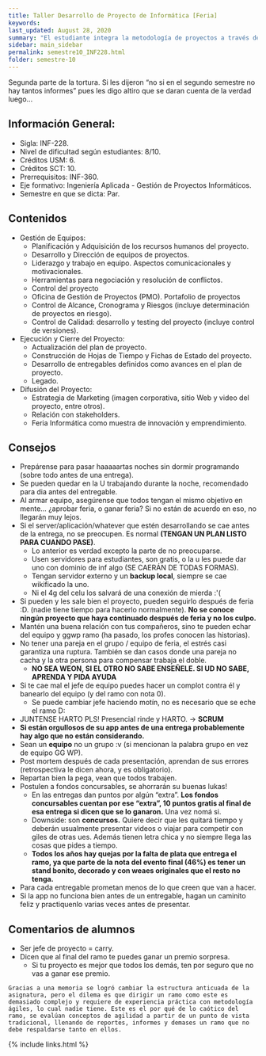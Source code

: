 ```yaml
---
title: Taller Desarrollo de Proyecto de Informática [Feria]
keywords: 
last_updated: August 28, 2020
summary: "El estudiante integra la metodología de proyectos a través de los conocimientos adquiridos en su plan de estudio, aplicándolos para obtener una solución informática a un problema real y multidisciplinario. El resultado del proyecto es expuesto al término de la asignatura, en una Feria Informática abierta a la comunidad interna y externa que cumple el rol de un examen final. Genera en los estudiantes competencias diferenciadoras, asociadas al emprendimiento, creatividad, innovación, autoaprendizaje, trabajo en equipo y gestión de proyectos."
sidebar: main_sidebar
permalink: semestre10_INF228.html
folder: semestre-10
---
```

Segunda parte de la tortura. Si les dijeron “no si en el segundo semestre no hay tantos informes” pues les digo altiro que se daran cuenta de la verdad luego...


## Información General:
* Sigla: INF-228.
* Nivel de dificultad según estudiantes: 8/10.
* Créditos USM: 6.
* Créditos SCT: 10.
* Prerrequisitos: INF-360.
* Eje formativo: Ingeniería Aplicada - Gestión de Proyectos Informáticos.
* Semestre en que se dicta: Par.


## Contenidos

* Gestión de Equipos:
    * Planificación y Adquisición de los recursos humanos del proyecto.
    * Desarrollo y Dirección de equipos de proyectos.
    * Liderazgo y trabajo en equipo. Aspectos comunicacionales y motivacionales.
    * Herramientas para negociación y resolución de conflictos.
    * Control del proyecto
    * Oficina de Gestión de Proyectos (PMO). Portafolio de proyectos
    * Control de Alcance, Cronograma y Riesgos (incluye determinación de proyectos en
    riesgo).
    * Control de Calidad: desarrollo y testing del proyecto (incluye control de versiones).
* Ejecución y Cierre del Proyecto:
    * Actualización del plan de proyecto.
    * Construcción de Hojas de Tiempo y Fichas de Estado del proyecto.
    * Desarrollo de entregables definidos como avances en el plan de proyecto.
    * Legado.
* Difusión del Proyecto:
    * Estrategia de Marketing (imagen corporativa, sitio Web y video del proyecto, entre otros).
    * Relación con stakeholders.
    * Feria Informática como muestra de innovación y emprendimiento.


## Consejos
* Prepárense para pasar haaaaartas noches sin dormir programando (sobre todo antes de una entrega).
* Se pueden quedar en la U trabajando durante la noche, recomendado para dia antes del entregable.
* Al armar equipo, asegúrense que todos tengan el mismo objetivo en mente… ¿aprobar feria, o ganar feria? Si no están de acuerdo en eso, no llegarán muy lejos.
* Si el server/aplicación/whatever que estén desarrollando se cae antes de la entrega, no se preocupen. Es normal **(TENGAN UN PLAN LISTO PARA CUANDO PASE)**.
    * Lo anterior es verdad excepto la parte de no preocuparse.
    * Usen servidores para estudiantes, son gratis, o la u les puede dar uno con dominio de inf algo (SE CAERÁN DE TODAS FORMAS).
    * Tengan servidor externo y un **backup local**, siempre se cae wikificado la uno.
    * Ni el 4g del celu los salvará de una conexión de mierda :'(
*  Si pueden y les sale bien el proyecto, pueden seguirlo después de feria :D. (nadie tiene tiempo para hacerlo normalmente). **No se conoce ningún proyecto que haya continuado después de feria y no los culpo.**
* Mantén una buena relación con tus compañeros, sino te pueden echar del equipo y ggwp ramo (ha pasado, los profes conocen las historias).
* No tener una pareja en el grupo / equipo de feria, el estrés casi garantiza una ruptura. También se dan casos donde una pareja no cacha y la otra persona para compensar trabaja el doble. 
    * **NO SEA WEON, SI EL OTRO NO SABE ENSEÑELE. SI UD NO SABE, APRENDA Y PIDA AYUDA**
* Si te cae mal el jefe de equipo puedes hacer un complot contra él y banearlo del equipo (y del ramo con nota 0).
    * Se puede cambiar jefe haciendo motín, no es necesario que se eche el ramo D:
* JUNTENSE HARTO PLS! Presencial rinde y HARTO. -> **SCRUM**
* **Si están orgullosos de su app antes de una entrega probablemente hay algo que no están considerando.**
* Sean un **equipo** no un grupo :v (si mencionan la palabra grupo en vez de equipo GG WP).
* Post mortem después de cada presentación, aprendan de sus errores (retrospectiva le dicen ahora, y es obligatorio).
* Repartan bien la pega, vean que todos trabajen.
* Postulen a fondos concursables, se ahorrarán su buenas lukas!
    * En las entregas dan puntos por algún “extra”. **Los fondos concursables cuentan por ese “extra”, 10 puntos gratis al final de esa entrega si dicen que se lo ganaron.** Una vez nomá si.
    * Downside: son **concursos.** Quiere decir que les quitará tiempo y deberán usualmente presentar videos o viajar para competir con giles de otras ues. Además tienen letra chica y no siempre llega las cosas que pides a tiempo.
    * **Todos los años hay quejas por la falta de plata que entrega el ramo, ya que parte de la nota del evento final (46%) es tener un stand bonito, decorado y con weaes originales que el resto no tenga.**
* Para cada entregable prometan menos de lo que creen que van a hacer.
* Si la app no funciona bien antes de un entregable, hagan un caminito feliz y practiquenlo varias veces antes de presentar.


## Comentarios de alumnos

* Ser jefe de proyecto = carry.
* Dicen que al final del ramo te puedes ganar un premio sorpresa.
    * Si tu proyecto es mejor que todos los demás, ten por seguro que no vas a ganar ese premio.


~~~
Gracias a una memoria se logró cambiar la estructura anticuada de la asignatura, pero el dilema es que dirigir un ramo como este es demasiado complejo y requiere de experiencia práctica con metodología ágiles, lo cual nadie tiene. Este es el por qué de lo caótico del ramo, se evalúan conceptos de agilidad a partir de un punto de vista tradicional, llenando de reportes, informes y demases un ramo que no debe respaldarse tanto en ellos.
~~~

[1]: https://www.com


{% include links.html %}

